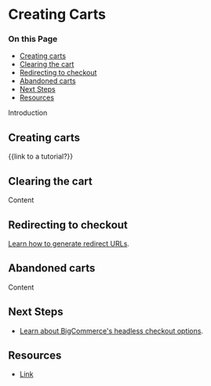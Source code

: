 # Creating Carts

<div class="otp" id="no-index">

### On this Page

- [Creating carts](#creating-carts)
- [Clearing the cart](#clearing-the-cart)
- [Redirecting to checkout](#redirecting-to-checkout)
- [Abandoned carts](#abandoned-carts)
- [Next Steps](#next-steps)
- [Resources](#resources)

</div>

Introduction

## Creating carts

{{link to a tutorial?}}

## Clearing the cart

Content

## Redirecting to checkout

[Learn how to generate redirect URLs](/api-docs/storefronts/tutorials/redirect-urls).

## Abandoned carts

Content

## Next Steps

* [Learn about BigCommerce's headless checkout options]().

## Resources

* [Link]()